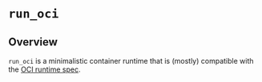 # `run_oci`

## Overview
`run_oci` is a minimalistic container runtime that is (mostly) compatible with
the [OCI runtime spec](https://github.com/opencontainers/runtime-spec).
